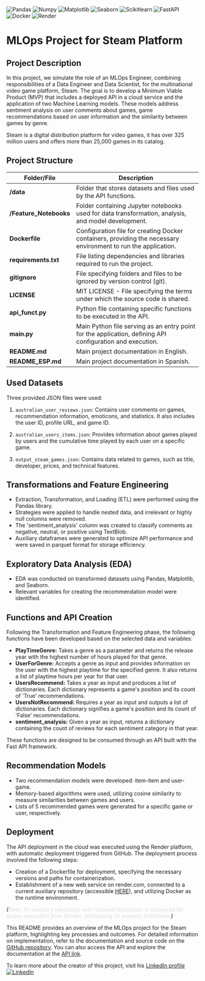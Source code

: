 ![Pandas](https://img.shields.io/badge/-Pandas-333333?style=flat&logo=pandas)
![Numpy](https://img.shields.io/badge/-Numpy-333333?style=flat&logo=numpy)
![Matplotlib](https://img.shields.io/badge/-Matplotlib-333333?style=flat&logo=matplotlib)
![Seaborn](https://img.shields.io/badge/-Seaborn-333333?style=flat&logo=seaborn)
![Scikitlearn](https://img.shields.io/badge/-Scikitlearn-333333?style=flat&logo=scikitlearn)
![FastAPI](https://img.shields.io/badge/-FastAPI-333333?style=flat&logo=fastapi)
![Docker](https://img.shields.io/badge/-Docker-333333?style=flat&logo=docker)
![Render](https://img.shields.io/badge/-Render-333333?style=flat&logo=render)

# MLOps Project for Steam Platform



## Project Description

In this project, we simulate the role of an MLOps Engineer, combining responsibilities of a Data Engineer and Data Scientist, for the multinational video game platform, Steam. The goal is to develop a Minimum Viable Product (MVP) that includes a deployed API in a cloud service and the application of two Machine Learning models. These models address sentiment analysis on user comments about games, game recommendations based on user information and the similarity between games by genre.

Steam is a digital distribution platform for video games, it has over 325 million users and offers more than 25,000 games in its catalog.

## Project Structure 

| Folder/File              | Description                                                                                  |
| ------------------------ | -------------------------------------------------------------------------------------------- |
| **/data**                | Folder that stores datasets and files used by the API functions.                              |
| **/Feature_Notebooks**   | Folder containing Jupyter notebooks used for data transformation, analysis, and model development. |
| **Dockerfile**           | Configuration file for creating Docker containers, providing the necessary environment to run the application. |
| **requirements.txt**     | File listing dependencies and libraries required to run the project.                           |
| **gitignore**            | File specifying folders and files to be ignored by version control (git).                      |
| **LICENSE**              | MIT LICENSE - File specifying the terms under which the source code is shared.                 |
| **api_funct.py**         | Python file containing specific functions to be executed in the API.                            |
| **main.py**              | Main Python file serving as an entry point for the application, defining API configuration and execution. |
| **README.md**            | Main project documentation in English.                                                         |
| **README_ESP.md**        | Main project documentation in Spanish.                                                         |


## Used Datasets

Three provided JSON files were used:

1. `australian_user_reviews.json`: Contains user comments on games, recommendation information, emoticons, and statistics. It also includes the user ID, profile URL, and game ID.

2. `australian_users_items.json`: Provides information about games played by users and the cumulative time played by each user on a specific game.

3. `output_steam_games.json`: Contains data related to games, such as title, developer, prices, and technical features.

## Transformations and Feature Engineering

- Extraction, Transformation, and Loading (ETL) were performed using the Pandas library.
- Strategies were applied to handle nested data, and irrelevant or highly null columns were removed.
- The 'sentiment_analysis' column was created to classify comments as negative, neutral, or positive using TextBlob.
- Auxiliary dataframes were generated to optimize API performance and were saved in parquet format for storage efficiency.

## Exploratory Data Analysis (EDA)

- EDA was conducted on transformed datasets using Pandas, Matplotlib, and Seaborn.
- Relevant variables for creating the recommendation model were identified.

## Functions and API Creation

Following the Transformation and Feature Engineering phase, the following functions have been developed based on the selected data and variables:

- **PlayTimeGenre:** Takes a genre as a parameter and returns the release year with the highest number of hours played for that genre.
- **UserForGenre:** Accepts a genre as input and provides information on the user with the highest playtime for the specified genre. It also returns a list of playtime hours per year for that user.
- **UsersRecommend:** Takes a year as input and produces a list of dictionaries. Each dictionary represents a game's position and its count of 'True' recommendations.
- **UsersNotRecommend:** Requires a year as input and outputs a list of dictionaries. Each dictionary signifies a game's position and its count of 'False' recommendations.
- **sentiment_analysis:** Given a year as input, returns a dictionary containing the count of reviews for each sentiment category in that year.

These functions are designed to be consumed through an API built with the Fast API framework.

## Recommendation Models

- Two recommendation models were developed: item-item and user-game.
- Memory-based algorithms were used, utilizing cosine similarity to measure similarities between games and users.
- Lists of 5 recommended games were generated for a specific game or user, respectively.

## Deployment

The API deployment in the cloud was executed using the Render platform, with automatic deployment triggered from GitHub. The deployment process involved the following steps:

- Creation of a Dockerfile for deployment, specifying the necessary versions and paths for containerization.
- Establishment of a new web service on render.com, connected to a current auxiliary repository (accessible [HERE](https://github.com/leocortes85/STEAM_API)), and utilizing Docker as the runtime environment.

*_(<span style="color: #dddddd;">Note: An auxiliary repository with reduced databases is employed for proper execution from Render, addressing its memory limitations.</span>)_*


This README provides an overview of the MLOps project for the Steam platform, highlighting key processes and outcomes. For detailed information on implementation, refer to the documentation and source code on the [GitHub repository](https://github.com/leocortes85/PI_MLOps_Steam). You can also access the API and explore the documentation at the [API link](https://mlops-steam-leo.onrender.com/).

To learn more about the creator of this project, visit his [LinkedIn profile](https://www.linkedin.com/in/leonardo-cort%C3%A9s-zambrano-13522295/) [![LinkedIn](https://img.shields.io/badge/LinkedIn-blue?style=flat-square&logo=linkedin)](https://www.linkedin.com/in/leonardo-cort%C3%A9s-zambrano-13522295/)

